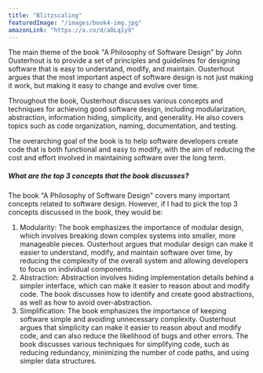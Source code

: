 ```yaml
---
title: "Blitzscaling"
featuredImage: "/images/book4-img.jpg"
amazonLink: "https://a.co/d/aDLq1y9"
---
```


<!-- Main Theme Details -->
The main theme of the book "A Philosophy of Software Design" by John Ousterhout is to provide a set of principles and guidelines for designing software that is easy to understand, modify, and maintain. Ousterhout argues that the most important aspect of software design is not just making it work, but making it easy to change and evolve over time.

Throughout the book, Ousterhout discusses various concepts and
techniques for achieving good software design, including modularization, abstraction, information hiding, simplicity, and generality. He also covers topics such as code organization, naming, documentation, and
testing.

The overarching goal of the book is to help software developers create
code that is both functional and easy to modify, with the aim of
reducing the cost and effort involved in maintaining software over the
long term.

##### What are the top 3 concepts that the book discusses?

The book "A Philosophy of Software Design" covers many important
concepts related to software design. However, if I had to pick the top 3 concepts discussed in the book, they would be:

1. Modularity: The book emphasizes the importance of modular design,
   which involves breaking down complex systems into smaller, more
   manageable pieces. Ousterhout argues that modular design can make it
   easier to understand, modify, and maintain software over time, by
   reducing the complexity of the overall system and allowing developers to focus on individual components.
1. Abstraction: Abstraction involves hiding implementation details behind
   a simpler interface, which can make it easier to reason about and
   modify code. The book discusses how to identify and create good
   abstractions, as well as how to avoid over-abstraction.
1. Simplification: The book emphasizes the importance of keeping software
   simple and avoiding unnecessary complexity. Ousterhout argues that
   simplicity can make it easier to reason about and modify code, and can
   also reduce the likelihood of bugs and other errors. The book
   discusses various techniques for simplifying code, such as reducing
   redundancy, minimizing the number of code paths, and using simpler
   data structures.
